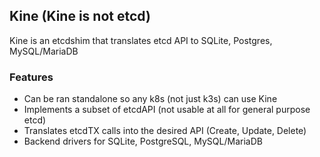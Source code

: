 ## Kine (Kine is not etcd)

Kine is an etcdshim that translates etcd API to SQLite, Postgres, MySQL/MariaDB

### Features
- Can be ran standalone so any k8s (not just k3s) can use Kine
- Implements a subset of etcdAPI (not usable at all for general purpose etcd)
- Translates etcdTX calls into the desired API (Create, Update, Delete)
- Backend drivers for SQLite, PostgreSQL, MySQL/MariaDB
